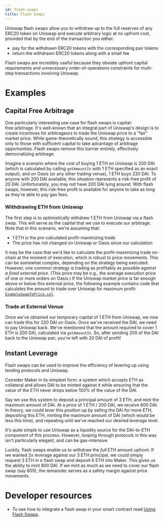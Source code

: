 ```yaml
---
id: flash-swaps
title: Flash Swaps
---
```


Uniswap flash swaps allow you to withdraw up to the full reserves of any ERC20 token on Uniswap and execute arbitrary logic at no upfront cost, provided that by the end of the transaction you either:

- pay for the withdrawn ERC20 tokens with the corresponding pair tokens
- return the withdrawn ERC20 tokens along with a small fee

Flash swaps are incredibly useful because they obviate upfront capital requirements and unnecessary order-of-operations constraints for multi-step transactions involving Uniswap.

# Examples

## Capital Free Arbitrage

One particularly interesting use case for flash swaps is capital-free arbitrage. It's well-known that an integral part of Uniswap's design is to create incentives for arbitrageurs to trade the Uniswap price to a "fair" market price. While game-theoretically sound, this strategy is accessible only to those with sufficient capital to take advantage of arbitrage opportunities. Flash swaps remove this barrier entirely, effectively democratizing arbitrage.

Imagine a scenario where the cost of buying 1 ETH on Uniswap is 200 DAI (which is calculated by calling `getAmountIn` with 1 ETH specified as an exact output), and on Oasis (or any other trading venue), 1 ETH buys 220 DAI. To anyone with 200 DAI available, this situation represents a risk-free profit of 20 DAI. Unfortunately, you may not have 200 DAI lying around. With flash swaps, however, this risk-free profit is available for anyone to take as long as they're able to pay gas fees.

### Withdrawing ETH from Uniswap

The first step is to _optimistically_ withdraw 1 ETH from Uniswap via a flash swap. This will serve as the capital that we use to execute our arbitrage. Note that in this scenario, we're assuming that:

- 1 ETH is the pre-calculated profit-maximizing trade
- The price has not changed on Uniswap or Oasis since our calculation

It may be the case that we'd like to calculate the profit-maximizing trade on-chain at the moment of execution, which is robust to price movements. This can be somewhat complex, depending on the strategy being executed. However, one common strategy is trading as profitably as possible _against a fixed external price_. (This price may be e.g., the average execution price of one or more orders on Oasis.) If the Uniswap market price is far enough above or below this external price, the following example contains code that calculates the amount to trade over Uniswap for maximum profit: [`ExampleSwapToPrice.sol`](https://github.com/Uniswap/uniswap-v2-periphery/blob/master/contracts/examples/ExampleSwapToPrice.sol).

### Trade at External Venue

Once we've obtained our temporary capital of 1 ETH from Uniswap, we now can trade this for 220 DAI on Oasis. Once we've received the DAI, we need to pay Uniswap back. We've mentioned that the amount required to cover 1 ETH is 200 DAI, calculated via `getAmountIn`. So, after sending 200 of the DAI back to the Uniswap pair, you're left with 20 DAI of profit!

## Instant Leverage

Flash swaps can be used to improve the efficiency of levering up using lending protocols and Uniswap.

Consider Maker in its simplest form: a system which accepts ETH as collateral and allows DAI to be minted against it while ensuring that the value of the ETH never drops below 150% of the value of the DAI.

Say we use this system to deposit a principal amount of 3 ETH, and mint the maximum amount of DAI. At a price of 1 ETH / 200 DAI, we receive 600 DAI. In theory, we could lever this position up by selling the DAI for more ETH, depositing this ETH, minting the maximum amount of DAI (which would be less this time), and repeating until we've reached our desired leverage level.

It's quite simple to use Uniswap as a liquidity source for the DAI-to-ETH component of this process. However, looping through protocols in this way isn't particularly elegant, and can be gas-intensive.

Luckily, flash swaps enable us to withdraw the _full_ ETH amount upfront. If we wanted 2x leverage against our 3 ETH principal, we could simply request 3 ETH in a flash swap and deposit 6 ETH into Maker. This gives us the ability to mint 800 DAI. If we mint as much as we need to cover our flash swap (say 605), the remainder serves as a safety margin against price movements.

# Developer resources

- To see how to integrate a flash swap in your smart contract read [Using Flash Swaps](../../guides/smart-contract-integration/using-flash-swaps).
